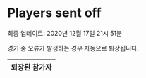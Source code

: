# Players sent off
최종 업데이트: 2020년 12월 17일 21시 51분


경기 중 오류가 발생하는 경우 자동으로 퇴장됩니다.


| 퇴장된 참가자 |
|:---:|